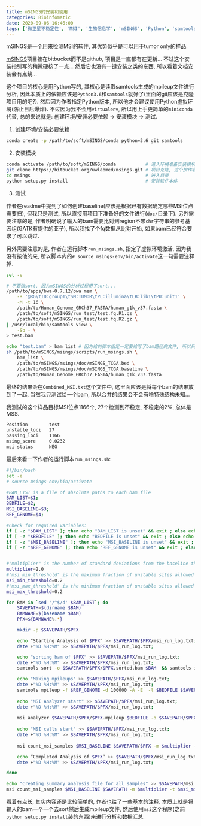 ```yaml
---
title: mSINGS的安装和使用
categories: Bioinfomatic
date: 2020-09-06 16:46:00
tags: ['微卫星不稳定性', 'MSI', '生物信息学', 'mSINGS', 'Python', 'samtools']
---
```


mSINGS是一个用来检测MSI的软件, 其优势似乎是可以用于tumor only的样品.
<!-- 摘要部分 -->
<!-- more -->

[mSINGS](https://bitbucket.org/uwlabmed/msings/src/master/)项目挂在bitbucket而不是github, 项目是一直都有在更新... 不过这个安装指引写的稍微硬核了一点... 然后它也没有一键安装之类的东西, 所以看着文档安装会有点绕...

这个项目的核心是用Python写的, 其核心是读取samtools生成的mpileup文件进行分析, 因此本质上的依赖应该是`Python3.6`和`samtools`就好了(里面的git应该是克隆项目用的吧?). 然后因为作者指定Python版本, 所以他才会建议使用Python虚拟环境(防止日后爆炸). 不过因为我不会用`virtualenv`, 所以用上手更简单的`miniconda`代替, 总的来说就是: 创建环境/安装必要依赖 -> 安装模块 -> 测试.

1. 创建环境/安装必要依赖

```bash
conda create -p /path/to/soft/mSINGS/conda python=3.6 git samtools
```

2. 安装模块

```bash
conda activate /path/to/soft/mSINGS/conda           # 进入环境准备安装模块本体
git clone https://bitbucket.org/uwlabmed/msings.git # 项目克隆, 这个按作者建议来
cd msings                                           # 进入目录
python setup.py install                             # 安装软件本体
```

3. 测试

作者在readme中提到了如何创建baseline(应该是根据已有数据确定哪些MSI位点需要扫), 但我只是测试, 所以直接用项目下准备好的文件进行(`doc/`目录下). 另外需要注意的是, 作者明确说了输入的bam需要比对到region不带`chr`字符串的参考基因组(GATK有提供的亚子), 所以我找了个fq数据从比对开始, 如果bam已经符合要求了可以跳过.

另外需要注意的是, 作者在运行脚本`run_msings.sh`, 指定了虚拟环境激活, 因为我没有按他的来, 所以脚本内的`# source msings-env/bin/activate`这一句需要注释掉.

```bash
set -e

# 不要做sort, 因为mSINGS的分析过程带了sort...
/path/to/apps/bwa-0.7.12/bwa mem \
    -R '@RG\tID:group1\tSM:TUMOR\tPL:illumina\tLB:lib1\tPU:unit1' \
    -M -t 16 \
    /path/to/Human_Genome_GRCh37_FASTA/human_g1k_v37.fasta \
    /path/to/soft/mSINGS/run_test/test.fq.R1.gz \
    /path/to/soft/mSINGS/run_test/test.fq.R2.gz \
| /usr/local/bin/samtools view \
    -Sb - \
> test.bam

echo "test.bam" > bam_list # 因为给的脚本指定一定要给写了bam路径的文件, 所以只能这么指定
sh /path/to/mSINGS/msings/scripts/run_msings.sh \
    bam_list \
    /path/to/mSINGS/msings/doc/mSINGS_TCGA.bed \
    /path/to/mSINGS/msings/doc/mSINGS_TCGA.baseline \
    /path/to/Human_Genome_GRCh37_FASTA/human_g1k_v37.fasta
```

最终的结果会在`Combined_MSI.txt`这个文件中, 这里面应该是将每个bam的结果放到了一起, 当然我只测试给一个bam, 所以合并的结果会不会有啥特殊结构未知...

我测试的这个样品目标MSI位点1166个, 27个检测到不稳定, 不稳定的2%, 总体是MSS.

```txt
Position        test
unstable_loci   27
passing_loci    1166
msing_score     0.0232
msi status      NEG
```

最后来看一下作者的运行脚本`run_msings.sh`:

```bash
#!/bin/bash
set -e
# source msings-env/bin/activate

#BAM_LIST is a file of absolute paths to each bam file
BAM_LIST=$1;
BEDFILE=$2;
MSI_BASELINE=$3;
REF_GENOME=$4;

#Check for required variables:
if [ -z "$BAM_LIST" ]; then echo "BAM_LIST is unset" && exit ; else echo "BAM_LIST is set to '$BAM_LIST'"; fi
if [ -z "$BEDFILE" ]; then echo "BEDFILE is unset" && exit ; else echo "BEDFILE is set to '$BEDFILE'"; fi
if [ -z "$MSI_BASELINE" ]; then echo "MSI_BASELINE is unset" && exit ; else echo "MSI_BASELINE is set to '$MSI_BASELINE'"; fi
if [ -z "$REF_GENOME" ]; then echo "REF_GENOME is unset" && exit ; else echo "REF_GENOME is set to '$REF_GENOME'"; fi


#"multiplier" is the number of standard deviations from the baseline that is required to call instability
multiplier=2.0 
#"msi_min_threshold" is the maximum fraction of unstable sites allowed to call a specimen MSI negative     
msi_min_threshold=0.2
#"msi_max_threshold" is the minimum fraction of unstable sites allowed to call a specimen MSI positive
msi_max_threshold=0.2

for BAM in `sed '/^$/d' $BAM_LIST`; do
    SAVEPATH=$(dirname $BAM)
    BAMNAME=$(basename $BAM)
    PFX=${BAMNAME%.*}

    mkdir -p $SAVEPATH/$PFX

    echo “Starting Analysis of $PFX” >> $SAVEPATH/$PFX/msi_run_log.txt;
    date +"%D %H:%M" >> $SAVEPATH/$PFX/msi_run_log.txt;

    echo "sorting bam of $PFX" >> $SAVEPATH/$PFX/msi_run_log.txt;
    date +"%D %H:%M" >> $SAVEPATH/$PFX/msi_run_log.txt;
    samtools sort -o $SAVEPATH/$PFX/$PFX.sorted.bam $BAM  && samtools index $SAVEPATH/$PFX/$PFX.sorted.bam

    echo "Making mpileups" >> $SAVEPATH/$PFX/msi_run_log.txt;
    date +"%D %H:%M" >> $SAVEPATH/$PFX/msi_run_log.txt;
    samtools mpileup -f $REF_GENOME -d 100000 -A -E  -l $BEDFILE $SAVEPATH/$PFX/$PFX.sorted.bam | awk '{if($4 >= 6) print $0}' > $SAVEPATH/$PFX/$PFX.mpileup 
    
    echo "MSI Analyzer start" >> $SAVEPATH/$PFX/msi_run_log.txt;
    date +"%D %H:%M" >> $SAVEPATH/$PFX/msi_run_log.txt;
    
    msi analyzer $SAVEPATH/$PFX/$PFX.mpileup $BEDFILE -o $SAVEPATH/$PFX/$PFX.msi.txt
    
    echo "MSI calls start" >> $SAVEPATH/$PFX/msi_run_log.txt;
    date +"%D %H:%M" >> $SAVEPATH/$PFX/msi_run_log.txt;
     
    msi count_msi_samples $MSI_BASELINE $SAVEPATH/$PFX -m $multiplier -t $msi_min_threshold $msi_max_threshold -o $SAVEPATH/$PFX/$PFX.MSI_Analysis.txt

    echo “Completed Analysis of $PFX” >> $SAVEPATH/$PFX/msi_run_log.txt;
    date +"%D %H:%M" >> $SAVEPATH/$PFX/msi_run_log.txt;

done

echo "Creating summary analysis file for all samples" >> $SAVEPATH/msi_run_log.txt;
msi count_msi_samples $MSI_BASELINE $SAVEPATH -m $multiplier -t $msi_min_threshold $msi_max_threshold -o $SAVEPATH/Combined_MSI.txt
```

看着有点长, 其实内容还是比较简单的, 作者也给了一些基本的注释. 本质上就是将输入的bam一个一个去sort然后生成mpileup文件, 然后使用`msi`这个程序(之前`python setup.py install`装的东西)来进行分析和数据汇总.
